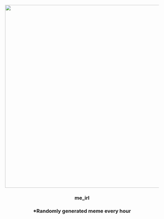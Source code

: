 <p align="center">
        <img src="https://i.redd.it/pvtvk9i3sav81.jpg" width="600" height="600">
        </p>
        <h3 align="center">me_irl</h3>
        <h3 align="center">*Randomly generated meme every hour</h3>
    